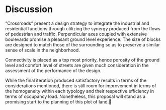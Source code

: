 # Discussion

“Crossroads” present a design strategy to integrate the industrial and residential functions through utilizing the synergy produced from the flows of pedestrian and traffic. Perpendicular axes coupled with extensive boulevards promise a pleasant ground level experience. The size of blocks are designed to match those of the surrounding so as to preserve a similar sense of scale in the neighborhood. 

Connectivity is placed as a top most priority, hence porosity of the ground level and comfort level of streets are given much consideration in the assessment of the performance of the design. 

While the final iteration produced satisfactory results in terms of the considerations mentioned, there is still room for improvement in terms of the homogeneity within each typology and their respective efficiency in terms of occupancy load. Nonetheless, this proposal will stand as a promising start to the planning of this plot of land.
